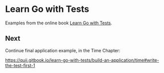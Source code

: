 
# Learn Go with Tests

Examples from the online book [Learn Go with Tests](https://quii.gitbook.io/learn-go-with-tests).

## Next

Continue final application example, in the Time Chapter:

https://quii.gitbook.io/learn-go-with-tests/build-an-application/time#write-the-test-first-1
